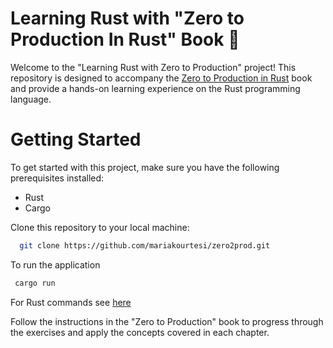 # Learning Rust with "Zero to Production In Rust" Book 🚀

Welcome to the "Learning Rust with Zero to Production" project! This repository is designed to accompany the [Zero to Production in Rust](https://www.zero2prod.com/index.html?country=the%20UK&discount_code=VAT20&country_code=GB) book and provide a hands-on learning experience on the Rust programming language.

# Getting Started
To get started with this project, make sure you have the following prerequisites installed:

- Rust
- Cargo

Clone this repository to your local machine:

```bash
  git clone https://github.com/mariakourtesi/zero2prod.git
```

To run the application 
```bash
 cargo run
```

For Rust commands see [here](./rust-commands/README.md)

Follow the instructions in the "Zero to Production" book to progress through the exercises and apply the concepts covered in each chapter.




